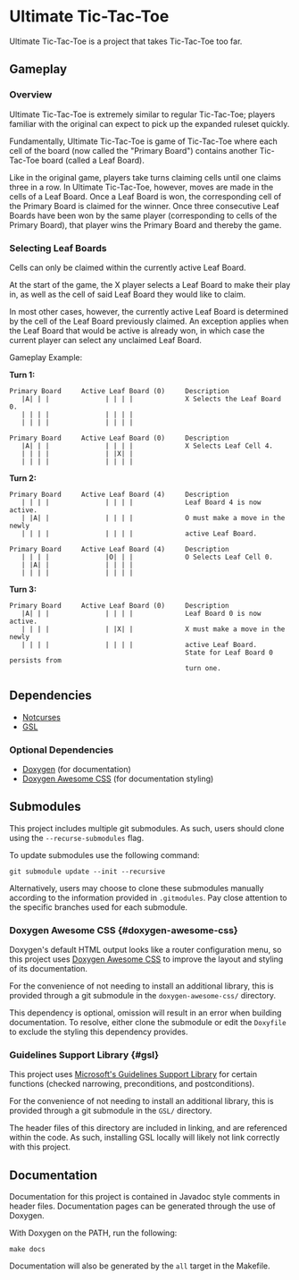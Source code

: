 # Ultimate Tic-Tac-Toe

Ultimate Tic-Tac-Toe is a project that takes Tic-Tac-Toe too far.

## Gameplay

### Overview

Ultimate Tic-Tac-Toe is extremely similar to regular Tic-Tac-Toe; players
familiar with the original can expect to pick up the expanded ruleset quickly.

Fundamentally, Ultimate Tic-Tac-Toe is game of Tic-Tac-Toe where each cell of
the board (now called the "Primary Board") contains another Tic-Tac-Toe board
(called a Leaf Board).

Like in the original game, players take turns claiming cells until one claims
three in a row. In Ultimate Tic-Tac-Toe, however, moves are made in the cells of
a Leaf Board.
Once a Leaf Board is won, the corresponding cell of the Primary Board is claimed
for the winner. Once three consecutive Leaf Boards have been won by the same
player (corresponding to cells of the Primary Board), that player wins the
Primary Board and thereby the game.

### Selecting Leaf Boards

Cells can only be claimed within the currently active Leaf Board.

At the start of the game, the X player selects a Leaf Board to make their play
in, as well as the cell of said Leaf Board they would like to claim.

In most other cases, however, the currently active Leaf Board is determined by
the cell of the Leaf Board previously claimed.
An exception applies when the Leaf Board that would be active is already won, in
which case the current player can select any unclaimed Leaf Board.

Gameplay Example:

**Turn 1:**

```
Primary Board     Active Leaf Board (0)     Description
   |A| | |              | | | |             X Selects the Leaf Board 0.
   | | | |              | | | |
   | | | |              | | | |
```

```
Primary Board     Active Leaf Board (0)     Description
   |A| | |              | | | |             X Selects Leaf Cell 4.
   | | | |              | |X| |
   | | | |              | | | |
```

**Turn 2:**

```
Primary Board     Active Leaf Board (4)     Description
   | | | |              | | | |             Leaf Board 4 is now active.
   | |A| |              | | | |             O must make a move in the newly
   | | | |              | | | |             active Leaf Board.
```

```
Primary Board     Active Leaf Board (4)     Description
   | | | |              |O| | |             O Selects Leaf Cell 0.
   | |A| |              | | | |
   | | | |              | | | |
```

**Turn 3:**

```
Primary Board     Active Leaf Board (0)     Description
   |A| | |              | | | |             Leaf Board 0 is now active.
   | | | |              | |X| |             X must make a move in the newly
   | | | |              | | | |             active Leaf Board.
                                            State for Leaf Board 0 persists from
                                            turn one.
```

## Dependencies

- [Notcurses](https://github.com/dankamongmen/notcurses)
- [GSL](#gsl)

### Optional Dependencies

- [Doxygen](https://www.doxygen.nl/) (for documentation)
- [Doxygen Awesome CSS](#doxygen-awesome-css) (for documentation styling)

## Submodules

This project includes multiple git submodules. As such, users should clone
using the `--recurse-submodules` flag.

To update submodules use the following command:

```shell
git submodule update --init --recursive
```

Alternatively, users may choose to clone these submodules manually according
to the information provided in `.gitmodules`. Pay close attention to the specific
branches used for each submodule.

### Doxygen Awesome CSS {#doxygen-awesome-css}

Doxygen's default HTML output looks like a router configuration menu, so this
project uses [Doxygen Awesome CSS](https://github.com/jothepro/doxygen-awesome-css)
to improve the layout and styling of its documentation.

For the convenience of not needing to install an additional library, this is
provided through a git submodule in the `doxygen-awesome-css/` directory.

This dependency is optional, omission will result in an error when building
documentation. To resolve, either clone the submodule or edit the `Doxyfile`
to exclude the styling this dependency provides.

### Guidelines Support Library {#gsl}

This project uses [Microsoft's Guidelines Support Library](https://github.com/microsoft/GSL)
for certain functions (checked narrowing, preconditions, and postconditions).

For the convenience of not needing to install an additional library, this is
provided through a git submodule in the `GSL/` directory.

The header files of this directory are included in linking, and are referenced
within the code. As such, installing GSL locally will likely not link correctly
with this project.

## Documentation

Documentation for this project is contained in Javadoc style comments in header files.
Documentation pages can be generated through the use of Doxygen.

With Doxygen on the PATH, run the following:

```shell
make docs
```

Documentation will also be generated by the `all` target in the Makefile.
